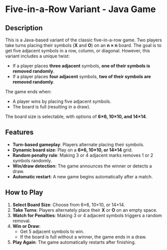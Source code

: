# Five-in-a-Row Variant - Java Game

## Description

This is a Java-based variant of the classic five-in-a-row game. Two players take turns placing their symbols (**X** and **O**) on an **n × n** board. The goal is to get five adjacent symbols in a row, column, or diagonal. However, this variant includes a unique twist:

- If a player places **three adjacent** symbols, **one of their symbols is removed randomly**.
- If a player places **four adjacent** symbols, **two of their symbols are removed randomly**.

The game ends when:
- A player wins by placing five adjacent symbols.
- The board is full (resulting in a draw).

The board size is selectable, with options of **6×6, 10×10, and 14×14**.

## Features

- **Turn-based gameplay**: Players alternate placing their symbols.
- **Dynamic board size**: Play on a **6×6, 10×10, or 14×14** grid.
- **Random penalty rule**: Making 3 or 4 adjacent marks removes 1 or 2 symbols randomly.
- **Win/draw detection**: The game announces the winner or detects a draw.
- **Automatic restart**: A new game begins automatically after a match.

## How to Play

1. **Select Board Size**: Choose from 6×6, 10×10, or 14×14.
2. **Take Turns**: Players alternately place their **X** or **O** on an empty space.
3. **Watch for Penalties**: Making 3 or 4 adjacent symbols triggers a random removal.
4. **Win or Draw**:
   - Get 5 adjacent symbols to win.
   - If the board is full without a winner, the game ends in a draw.
5. **Play Again**: The game automatically restarts after finishing.

